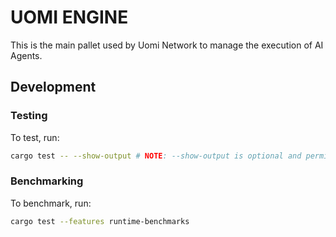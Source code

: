 # UOMI ENGINE

This is the main pallet used by Uomi Network to manage the execution of AI Agents.

## Development

### Testing

To test, run:

```bash
cargo test -- --show-output # NOTE: --show-output is optional and permits to see the output of all the logs executed during the tests
```

### Benchmarking

To benchmark, run:

```bash
cargo test --features runtime-benchmarks
```
